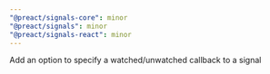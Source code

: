 ```yaml
---
"@preact/signals-core": minor
"@preact/signals": minor
"@preact/signals-react": minor
---
```


Add an option to specify a watched/unwatched callback to a signal
